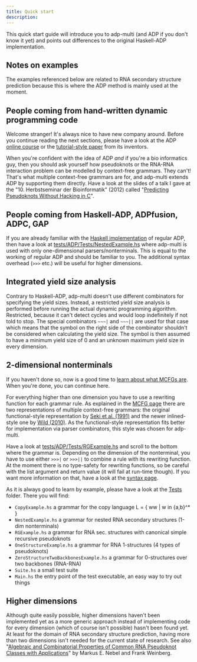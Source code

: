 ```yaml
---
title: Quick start
description:
---
```


This quick start guide will introduce you to adp-multi (and ADP if you don't know it yet)
and points out differences to the original Haskell-ADP implementation.

## Notes on examples

The examples referenced below are related to RNA secondary structure prediction
because this is where the ADP method is mainly used at the moment.

## People coming from hand-written dynamic programming code

Welcome stranger! It's always nice to have new company around. Before you continue
reading the next sections, please have a look at the ADP
[online course](http://bibiserv.techfak.uni-bielefeld.de/cgi-bin/dpcourse) or
the [tutorial-style paper](http://dx.doi.org/10.1016/j.scico.2003.12.005) from its inventors.

When you're confident with the idea of ADP *and* if you're a bio informatics guy, then you
should ask yourself how pseudoknots or the RNA-RNA interaction problem can be modelled
by context-free grammars. They can't! That's what multiple context-free grammars are for, and
adp-multi extends ADP by supporting them directly.
Have a look at the slides of a talk I gave at the "10. Herbstseminar der Bioinformatik" (2012) called 
"[Predicting Pseudoknots Without Hacking in C]({{urls.media}}/talk_herbstseminar2012.pdf)".

## People coming from Haskell-ADP, ADPfusion, ADPC, GAP

If you are already familiar with the
[Haskell implementation](https://bitbucket.org/gsauthof/adpcombinators) of regular ADP, then
have a look at
[tests/ADP/Tests/NestedExample.hs](https://github.com/neothemachine/adp-multi/blob/master/tests/ADP/Tests/NestedExample.hs)
where adp-multi is used with only one-dimensional parsers/nonterminals.
This is equal to the working of regular ADP and should be familiar
to you. The additional syntax overhead (`>>>` etc.) will be useful for higher dimensions.

## Integrated yield size analysis

Contrary to Haskell-ADP, adp-multi doesn't use different combinators for specifying the
yield sizes. Instead, a restricted yield size analysis is performed before running
the actual dynamic programming algorithm. Restricted, because it can't detect cycles
and would loop indefinitely if not told to stop. The special combinators `~~~|` and `~~~||` are used
for that case which means that the symbol on the right side of the combinator shouldn't be
considered when calculating the yield size. The symbol is then assumed to have a minimum yield
size of 0 and an unknown maximum yield size in every dimension.

## 2-dimensional nonterminals

If you haven't done so, now is a good time to [learn about what MCFGs are](/mcfg). When you're
done, you can continue here.

For everything higher than one dimension you have to use a rewriting function for each grammar rule.
As explained in the [MCFG page](/mcfg) there are two representations of multiple context-free grammars:
the original functional-style representation by 
[Seki et al. (1991)](http://www.sciencedirect.com/science/article/pii/030439759190374B) 
and the newer inlined-style one by [Wild (2010)](https://kluedo.ub.uni-kl.de/frontdoor/index/index/docId/2285).
As the functional-style representation fits better for implementation via parser combinators, this style
was chosen for adp-multi.

Have a look at
[tests/ADP/Tests/RGExample.hs](https://github.com/neothemachine/adp-multi/blob/master/tests/ADP/Tests/RGExample.hs)
and scroll to the bottom where the grammar is. Depending on the dimension of the nonterminal,
you have to use either `>>>|` or `>>>||` to combine a rule with its rewriting function.
At the moment there is no type-safety for rewriting functions, so be careful with the list
argument and return value (it will fail at run-time though). If you want more information on that, 
have a look at the [syntax page](/syntax).

As it is always good to learn by example, please have a look at the 
[Tests](https://github.com/neothemachine/adp-multi/tree/master/tests/ADP/Tests) folder.
There you will find:

- `CopyExample.hs` a grammar for the copy language L = { ww | w in {a,b}^* }
- `NestedExample.hs` a grammar for nested RNA secondary structures (1-dim nonterminals)
- `RGExample.hs` a grammar for RNA sec. structures with canonical simple recursive pseudoknots
- `OneStructureExample.hs` a grammar for RNA 1-structures (4 types of pseudoknots)
- `ZeroStructureTwoBackbonesExample.hs` a grammar for 0-structures over two backbones (RNA-RNA)
- `Suite.hs` a small test suite
- `Main.hs` the entry point of the test executable, an easy way to try out things

## Higher dimensions

Although quite easily possible, higher dimensions haven't been implemented yet as
a more generic approach instead of implementing code for every dimension (which of course isn't possible)
hasn't been found yet. At least for the domain of RNA secondary structure
prediction, having more than two dimensions isn't needed for the current state of research.
See also "[Algebraic and Combinatorial Properties of Common RNA Pseudoknot Classes with Applications](http://wwwagak.cs.uni-kl.de/Veroffentlichungen/func-startdown/8.html)"
by Markus E. Nebel and Frank Weinberg.